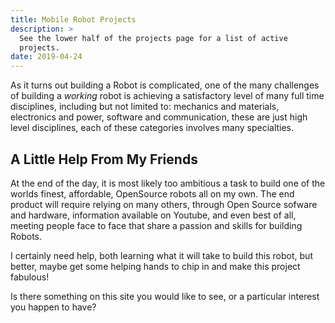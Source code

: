 ```yaml
---
title: Mobile Robot Projects
description: >
  See the lower half of the projects page for a list of active
  projects. 
date: 2019-04-24
---
```


As it turns out building a Robot is complicated, one of the many
challenges of building a _working_ robot is achieving a satisfactory
level of many full time disciplines, including but not limited to:
mechanics and materials, electronics and power, software and
communication, these are just high level disciplines, each of these
categories involves many specialties.
<!--more-->

## A Little Help From My Friends

At the end of the day, it is most likely too ambitious a task to build
one of the worlds finest, affordable, OpenSource robots all on my
own.  The end product will require relying on many others, through
Open Source sofware and hardware, information available on Youtube,
and even best of all, meeting people face to face that share a passion
and skills for building Robots.

I certainly need help, both learning what it will take to build
this robot, but better, maybe get some helping hands to chip in and
make this project fabulous!

Is there something on this site you would like to see, or a particular
interest you happen to have?
